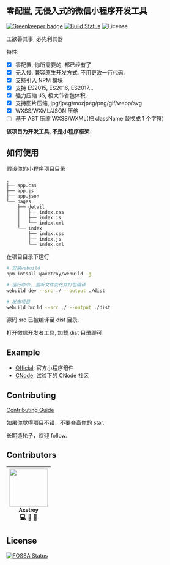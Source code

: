 ## 零配置, 无侵入式的微信小程序开发工具

[![Greenkeeper badge](https://badges.greenkeeper.io/axetroy/webuild.svg)](https://greenkeeper.io/)
[![Build Status](https://travis-ci.org/axetroy/webuild.svg?branch=master)](https://travis-ci.org/axetroy/webuild)
![License](https://img.shields.io/badge/license-Apache-green.svg)

工欲善其事, 必先利其器

特性:

* [x] 零配置, 你所需要的, 都已经有了
* [x] 无入侵. 兼容原生开发方式. 不用更改一行代码.
* [x] 支持引入 NPM 模块
* [x] 支持 ES2015, ES2016, ES2017...
* [x] 强力压缩 JS, 极大节省包体积.
* [x] 支持图片压缩, jpg/jpeg/mozjpeg/png/gif/webp/svg
* [x] WXSS/WXML/JSON 压缩
* [ ] 基于 AST 压缩 WXSS/WXML(把 className 替换成 1 个字符)

**该项目为开发工具, 不是小程序框架**.

## 如何使用

假设你的小程序项目目录

```
.
├── app.css
├── app.js
├── app.json
└── pages
    ├── detail
    │   ├── index.css
    │   ├── index.js
    │   └── index.xml
    └── index
        ├── index.css
        ├── index.js
        └── index.xml
```

在项目目录下运行

```bash
# 安装webuild
npm intsall @axetroy/webuild -g

# 运行命令, 监听文件变化并打包编译
webuild dev --src ./ --output ./dist

# 发布项目
webuild build --src ./ --output ./dist
```

源码 src 已被编译至 dist 目录.

打开微信开发者工具, 加载 dist 目录即可

## Example

* [Official](https://github.com/axetroy/WeBuild/tree/master/examples/official): 官方小程序组件
* [CNode](https://github.com/axetroy/WeBuild/tree/master/examples/cnode): 试验下的 CNode 社区

## Contributing

[Contributing Guide](https://github.com/axetroy/WeBuild/blob/master/CONTRIBUTING.md)

如果你觉得项目不错，不要吝啬你的 star.

长期造轮子，欢迎 follow.

## Contributors

<!-- ALL-CONTRIBUTORS-LIST:START - Do not remove or modify this section -->

| [<img src="https://avatars1.githubusercontent.com/u/9758711?v=3" width="100px;"/><br /><sub>Axetroy</sub>](http://axetroy.github.io)<br />[💻](https://github.com/axetroy/WeBuild/commits?author=axetroy) [🐛](https://github.com/axetroy/WeBuild/issues?q=author%3Aaxetroy) 🎨 |
| :-----------------------------------------------------------------------------------------------------------------------------------------------------------------------------------------------------------------------------------------------------------------------------: |


<!-- ALL-CONTRIBUTORS-LIST:END -->

## License

[![FOSSA Status](https://app.fossa.io/api/projects/git%2Bgithub.com%2Faxetroy%2FWeBuild.svg?type=large)](https://app.fossa.io/projects/git%2Bgithub.com%2Faxetroy%2FWeBuild?ref=badge_large)
